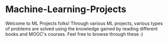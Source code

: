 # Machine-Learning-Projects
Welcome to ML Projects folks!
Through various ML projects, various types of problems are solved using the knowledge gained by reading different books and MOOC's courses.
Feel free to browse through these :)

